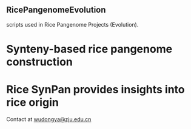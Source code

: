 ## RicePangenomeEvolution
scripts used in Rice Pangenome Projects (Evolution).
# Synteny-based rice pangenome construction
# Rice SynPan provides insights into rice origin
Contact at wudongya@zju.edu.cn
